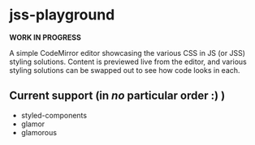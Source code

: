 # jss-playground

**WORK IN PROGRESS**

A simple CodeMirror editor showcasing the various CSS in JS (or JSS) styling solutions. Content is previewed live from the editor, and various styling solutions can be swapped out to see how code looks in each.

## Current support (in _no_ particular order :) )

- styled-components
- glamor
- glamorous
